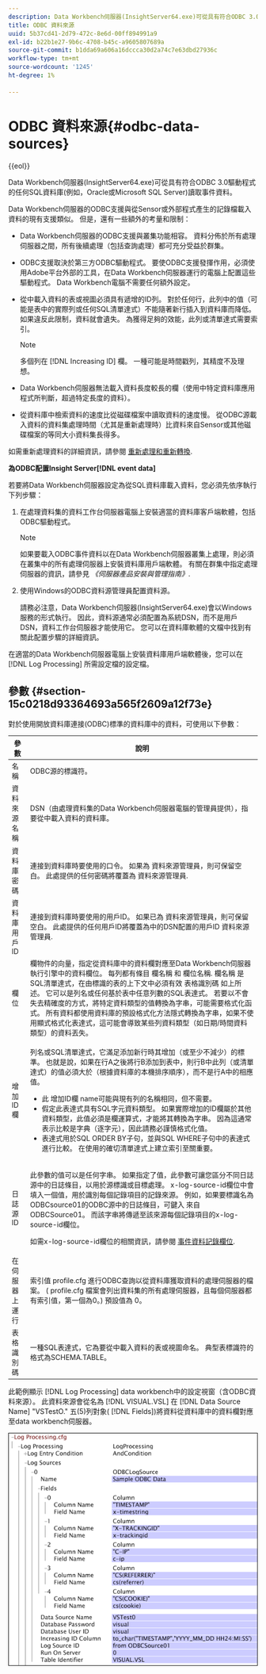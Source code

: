 ```yaml
---
description: Data Workbench伺服器(InsightServer64.exe)可從具有符合ODBC 3.0驅動程式的任何SQL資料庫(例如，Oracle或Microsoft SQL Server)讀取事件資料。
title: ODBC 資料來源
uuid: 5b37cd41-2d79-472c-8e6d-00ff894991a9
exl-id: b22b1e27-9b6c-4708-b45c-a9605807689a
source-git-commit: b1dda69a606a16dccca30d2a74c7e63dbd27936c
workflow-type: tm+mt
source-wordcount: '1245'
ht-degree: 1%

---
```


# ODBC 資料來源{#odbc-data-sources}

{{eol}}

Data Workbench伺服器(InsightServer64.exe)可從具有符合ODBC 3.0驅動程式的任何SQL資料庫(例如，Oracle或Microsoft SQL Server)讀取事件資料。

Data Workbench伺服器的ODBC支援與從Sensor或外部程式產生的記錄檔載入資料的現有支援類似。 但是，還有一些額外的考量和限制：

* Data Workbench伺服器的ODBC支援與叢集功能相容。 資料分佈於所有處理伺服器之間，所有後續處理（包括查詢處理）都可充分受益於群集。
* ODBC支援取決於第三方ODBC驅動程式。 要使ODBC支援發揮作用，必須使用Adobe平台外部的工具，在Data Workbench伺服器運行的電腦上配置這些驅動程式。 Data Workbench電腦不需要任何額外設定。
* 從中載入資料的表或視圖必須具有遞增的ID列。 對於任何行，此列中的值（可能是表中的實際列或任何SQL清單達式）不能隨著新行插入到資料庫而降低。 如果違反此限制，資料就會遺失。 為獲得足夠的效能，此列或清單達式需要索引。

   >[!NOTE]
   >
   >多個列在 [!DNL Increasing ID] 欄。 一種可能是時間戳列，其精度不及理想。

* Data Workbench伺服器無法載入資料長度較長的欄（使用中特定資料庫應用程式所判斷，超過特定長度的資料）。
* 從資料庫中檢索資料的速度比從磁碟檔案中讀取資料的速度慢。 從ODBC源載入資料的資料集處理時間（尤其是重新處理時）比資料來自Sensor或其他磁碟檔案的等同大小資料集長得多。

如需重新處理資料的詳細資訊，請參閱 [重新處理和重新轉換](../../../home/c-dataset-const-proc/c-reproc-retrans/c-unst-reproc-retrans.md).

**為ODBC配置Insight Server[!DNL event data]**

若要將Data Workbench伺服器設定為從SQL資料庫載入資料，您必須先依序執行下列步驟：

1. 在處理資料集的資料工作台伺服器電腦上安裝適當的資料庫客戶端軟體，包括ODBC驅動程式。

   >[!NOTE]
   >
   >如果要載入ODBC事件資料以在Data Workbench伺服器叢集上處理，則必須在叢集中的所有處理伺服器上安裝資料庫用戶端軟體。 有關在群集中指定處理伺服器的資訊，請參見 *《伺服器產品安裝與管理指南》*.

1. 使用Windows的ODBC資料源管理員配置資料源。

   請務必注意，Data Workbench伺服器(InsightServer64.exe)會以Windows服務的形式執行。 因此，資料源通常必須配置為系統DSN，而不是用戶DSN，資料工作台伺服器才能使用它。 您可以在資料庫軟體的文檔中找到有關此配置步驟的詳細資訊。

在適當的Data Workbench伺服器電腦上安裝資料庫用戶端軟體後，您可以在 [!DNL Log Processing] 所需設定檔的設定檔。

## 參數 {#section-15c0218d93364693a565f2609a12f73e}

對於使用開放資料庫連接(ODBC)標準的資料庫中的資料，可使用以下參數：

<table id="table_606D8A90DA4A43C29F2C6130F8C753F8"> 
 <thead> 
  <tr> 
   <th colname="col1" class="entry"> 參數 </th> 
   <th colname="col2" class="entry"> 說明 </th> 
  </tr> 
 </thead>
 <tbody> 
  <tr> 
   <td colname="col1"> 名稱 </td> 
   <td colname="col2"> ODBC源的標識符。 </td> 
  </tr> 
  <tr> 
   <td colname="col1"> 資料來源名稱 </td> 
   <td colname="col2"> DSN（由處理資料集的Data Workbench伺服器電腦的管理員提供），指要從中載入資料的資料庫。 </td> 
  </tr> 
  <tr> 
   <td colname="col1"> 資料庫密碼 </td> 
   <td colname="col2"> 連接到資料庫時要使用的口令。 如果為 <span class="wintitle"> 資料來源管理員</span>，則可保留空白。 此處提供的任何密碼將覆蓋為 <span class="wintitle"> 資料來源管理員</span>. </td> 
  </tr> 
  <tr> 
   <td colname="col1"> 資料庫用戶ID </td> 
   <td colname="col2"> 連接到資料庫時要使用的用戶ID。 如果已為 <span class="wintitle"> 資料來源管理員</span>，則可保留空白。 此處提供的任何用戶ID將覆蓋為中的DSN配置的用戶ID <span class="wintitle"> 資料來源管理員</span>. </td> 
  </tr> 
  <tr> 
   <td colname="col1"> 欄位 </td> 
   <td colname="col2"> 欄物件的向量，指定從資料庫中的資料欄對應至Data Workbench伺服器執行引擎中的資料欄位。 每列都有條目 <span class="wintitle"> 欄名稱</span> 和 <span class="wintitle"> 欄位名稱</span>. <span class="wintitle"> 欄名稱</span> 是SQL清單達式，在由標識的表的上下文中必須有效 <span class="wintitle"> 表格識別碼</span> 如上所述。 它可以是列名或任何基於表中任意列數的SQL表達式。 若要以不會失去精確度的方式，將特定資料類型的值轉換為字串，可能需要格式化函式。 所有資料都使用資料庫的預設格式化方法隱式轉換為字串，如果不使用顯式格式化表達式，這可能會導致某些列資料類型（如日期/時間資料類型）的資料丟失。 </td> 
  </tr> 
  <tr> 
   <td colname="col1"> 增加ID欄 </td> 
   <td colname="col2"> <p>列名或SQL清單達式，它滿足添加新行時其增加（或至少不減少）的標準。 也就是說，如果在行A之後將行B添加到表中，則行B中此列（或清單達式）的值必須大於（根據資料庫的本機排序順序），而不是行A中的相應值。 </p> <p> 
     <ul id="ul_EBF6AEE4746B41B3B5BB6CC74194DAED"> 
      <li id="li_A5C9BE52B01649DE9726ECEC68B99828"> 此 <span class="wintitle"> 增加ID欄 </span>name可能與現有列的名稱相同，但不需要。 </li> 
      <li id="li_CF69EAB4AFB14F4894F7A5CDCAF06947"> 假定此表達式具有SQL字元資料類型。 如果實際增加的ID欄屬於其他資料類型，此值必須是欄運算式，才能將其轉換為字串。 因為這通常表示比較是字典（逐字元），因此請務必謹慎格式化值。 </li> 
      <li id="li_58977431962E48039C898CFC47C53323"> 表達式用於SQL ORDER BY子句，並與SQL WHERE子句中的表達式進行比較。 在使用的確切清單達式上建立索引至關重要。 </li> 
     </ul> </p> </td> 
  </tr> 
  <tr> 
   <td colname="col1"> 日誌源ID </td> 
   <td colname="col2"> <p>此參數的值可以是任何字串。 如果指定了值，此參數可讓您區分不同日誌源中的日誌條目，以用於源標識或目標處理。 x-log-source-id欄位中會填入一個值，用於識別每個記錄項目的記錄來源。 例如，如果要標識名為ODBCsource01的ODBC源中的日誌條目，可鍵入 <span class="filepath"> 來自ODBCSource01。</span> 而該字串將傳遞至該來源每個記錄項目的x-log-source-id欄位。 </p> <p> 如需x-log-source-id欄位的相關資訊，請參閱 <a href="../../../home/c-dataset-const-proc/c-ev-data-rec-fields.md#concept-06bda4be1a4649a2905a4422e9e6c42f"> 事件資料記錄欄位</a>. </p> </td> 
  </tr> 
  <tr> 
   <td colname="col1"> 在伺服器上運行 </td> 
   <td colname="col2"> 索引值 <span class="filepath"> profile.cfg</span> 進行ODBC查詢以從資料庫獲取資料的處理伺服器的檔案。 ( <span class="filepath"> profile.cfg</span> 檔案會列出資料集的所有處理伺服器，且每個伺服器都有索引值，第一個為0。) 預設值為 0。 </td> 
  </tr> 
  <tr> 
   <td colname="col1"> 表格識別碼 </td> 
   <td colname="col2"> 一種SQL表達式，它為要從中載入資料的表或視圖命名。 典型表標識符的格式為SCHEMA.TABLE。 </td> 
  </tr> 
 </tbody> 
</table>

此範例顯示 [!DNL Log Processing] data workbench中的設定視窗（含ODBC資料來源）。 此資料來源會從名為 [!DNL VISUAL.VSL] 在 [!DNL Data Source Name] &quot;VSTestO.&quot; 五(5)列對象( [!DNL Fields])將資料從資料庫中的資料欄對應至data workbench伺服器。

![](assets/cfg_LogProcessing_LogSources_ODBC.png)
